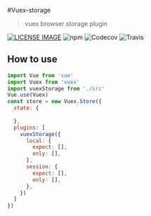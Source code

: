 #Vuex-storage
> vuex browser storage plugin

[![LICENSE IMAGE]](https://www.npmjs.org/package/vuex-storage)
![npm](https://img.shields.io/npm/v/vuex-storage.svg)
![Codecov](https://img.shields.io/codecov/c/github/bichikim/vuex-storage.svg)
![Travis](https://img.shields.io/travis/bichikim/vuex-storage.svg)



[LICENSE IMAGE]:https://img.shields.io/npm/l/vuex-storage.svg
[NPM LINK]:https://www.npmjs.org/package/vuex-storage
## How to use
```javascript
import Vue from 'vue'
import Vuex from 'vuex'
import vuexStorage from './src'
Vue.use(Vuex)
const store = new Vuex.Store({
  state: {
    
  },
  plugins: [
    vuexStorage({
      local: {
        expect: [],
        only: [],
      },
      session: {
        expect: [],
        only: [],
      },
    })
  ]
})
```